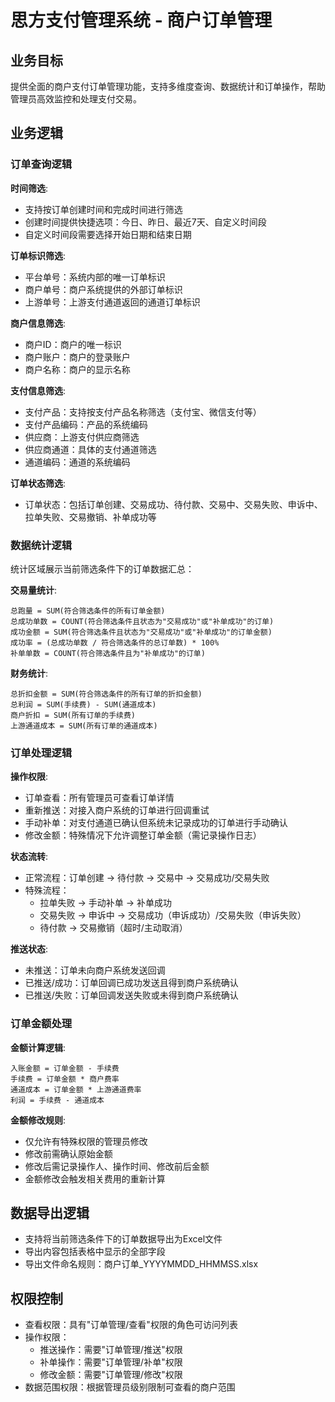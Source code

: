 # 思方支付管理系统 - 商户订单管理

## 业务目标

提供全面的商户支付订单管理功能，支持多维度查询、数据统计和订单操作，帮助管理员高效监控和处理支付交易。

## 业务逻辑

### 订单查询逻辑

**时间筛选**:
- 支持按订单创建时间和完成时间进行筛选
- 创建时间提供快捷选项：今日、昨日、最近7天、自定义时间段
- 自定义时间段需要选择开始日期和结束日期

**订单标识筛选**:
- 平台单号：系统内部的唯一订单标识
- 商户单号：商户系统提供的外部订单标识
- 上游单号：上游支付通道返回的通道订单标识

**商户信息筛选**:
- 商户ID：商户的唯一标识
- 商户账户：商户的登录账户
- 商户名称：商户的显示名称

**支付信息筛选**:
- 支付产品：支持按支付产品名称筛选（支付宝、微信支付等）
- 支付产品编码：产品的系统编码
- 供应商：上游支付供应商筛选
- 供应商通道：具体的支付通道筛选
- 通道编码：通道的系统编码

**订单状态筛选**:
- 订单状态：包括订单创建、交易成功、待付款、交易中、交易失败、申诉中、拉单失败、交易撤销、补单成功等

### 数据统计逻辑

统计区域展示当前筛选条件下的订单数据汇总：

**交易量统计**:
```
总跑量 = SUM(符合筛选条件的所有订单金额)
总成功单数 = COUNT(符合筛选条件且状态为"交易成功"或"补单成功"的订单)
成功金额 = SUM(符合筛选条件且状态为"交易成功"或"补单成功"的订单金额)
成功率 = (总成功单数 / 符合筛选条件的总订单数) * 100%
补单单数 = COUNT(符合筛选条件且为"补单成功"的订单)
```

**财务统计**:
```
总折扣金额 = SUM(符合筛选条件的所有订单的折扣金额)
总利润 = SUM(手续费) - SUM(通道成本)
商户折扣 = SUM(所有订单的手续费)
上游通道成本 = SUM(所有订单的通道成本)
```

### 订单处理逻辑

**操作权限**:
- 订单查看：所有管理员可查看订单详情
- 重新推送：对接入商户系统的订单进行回调重试
- 手动补单：对支付通道已确认但系统未记录成功的订单进行手动确认
- 修改金额：特殊情况下允许调整订单金额（需记录操作日志）

**状态流转**:
- 正常流程：订单创建 → 待付款 → 交易中 → 交易成功/交易失败
- 特殊流程：
  - 拉单失败 → 手动补单 → 补单成功
  - 交易失败 → 申诉中 → 交易成功（申诉成功）/交易失败（申诉失败）
  - 待付款 → 交易撤销（超时/主动取消）

**推送状态**:
- 未推送：订单未向商户系统发送回调
- 已推送/成功：订单回调已成功发送且得到商户系统确认
- 已推送/失败：订单回调发送失败或未得到商户系统确认

### 订单金额处理

**金额计算逻辑**:
```
入账金额 = 订单金额 - 手续费
手续费 = 订单金额 * 商户费率
通道成本 = 订单金额 * 上游通道费率
利润 = 手续费 - 通道成本
```

**金额修改规则**:
- 仅允许有特殊权限的管理员修改
- 修改前需确认原始金额
- 修改后需记录操作人、操作时间、修改前后金额
- 金额修改会触发相关费用的重新计算

## 数据导出逻辑

- 支持将当前筛选条件下的订单数据导出为Excel文件
- 导出内容包括表格中显示的全部字段
- 导出文件命名规则：商户订单_YYYYMMDD_HHMMSS.xlsx

## 权限控制

- 查看权限：具有"订单管理/查看"权限的角色可访问列表
- 操作权限：
  - 推送操作：需要"订单管理/推送"权限
  - 补单操作：需要"订单管理/补单"权限
  - 修改金额：需要"订单管理/修改"权限
- 数据范围权限：根据管理员级别限制可查看的商户范围 
